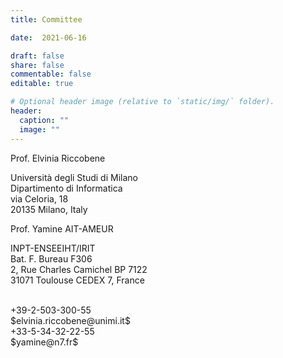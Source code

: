 ```yaml
---
title: Committee

date:  2021-06-16

draft: false
share: false
commentable: false
editable: true

# Optional header image (relative to `static/img/` folder).
header:
  caption: ""
  image: ""
---
```


<div class="container">
<div class="row">

<div class="col-6">
Prof. Elvinia Riccobene <br/>

Università degli Studi di Milano <br/>
Dipartimento di Informatica <br/>
via Celoria, 18 <br>
20135 Milano, Italy
</div>

<div class="col-6">
Prof. Yamine AIT-AMEUR <br/>

INPT-ENSEEIHT/IRIT <br/>
Bat. F. Bureau F306 <br/>
2, Rue Charles Camichel BP 7122  <br/>
31071 Toulouse CEDEX 7, France
</div>

</div> <!-- row -->

<br>

<div class="row">

<div class="col-6">
+39-2-503-300-55 <br/>
$elvinia.riccobene@unimi.it$ <br/>
</div>

<div class="col-6">
+33-5-34-32-22-55 <br/>
$yamine@n7.fr$ <br/>
</div>

</div> <!-- row -->
</div> <!-- container -->
